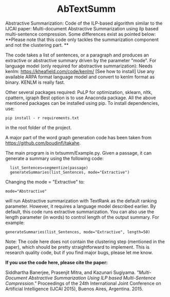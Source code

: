 <h1 align=center>AbTextSumm</h1>
Abstractive Summarization: Code of the ILP-based algorithm similar to the IJCAI paper: Multi-document Abstractive Summarization using ilp based multi-sentence compression. Some differences exist as pointed below:
**Please note that this code only tackles the summarization component and not the clustering part. **

The code takes a list of sentences, or a paragraph and produces an extractive or abstractive summary driven by the parameter "mode".
For language model (only required for abstractive summarization):
Needs kenlm: https://kheafield.com/code/kenlm/ [See how to install]
Use any available ARPA format language model and convert to kenlm format as binary. KENLM is really fast. 

Other several packages required: PuLP for optimization, sklearn, nltk, cpattern, igraph
Best option is to use Anaconda package. All the above mentioned packages can be installed using pip.
To install dependencies, use:
```
pip install - r requirements.txt
```
in the root folder of the project. 

A major part of the word graph generation code has been taken from https://github.com/boudinfl/takahe.

The main program is in txtsumm/Example.py.
Given a passage, it can generate a summary using the following code:
```
  list_Sentences=segmentize(passage)
  generateSummaries(list_Sentences, mode="Extractive")
```
Changing the mode = "Extractive" to:
```
mode="Abstractive"
```
will run Abstractive summarization with TextRank as the default ranking parameter. However, it requires a language model described earlier. By default, this code runs extractive summarization. You can also use the length parameter (in words) to control length of the output summary. For example:

```
generateSummaries(list_Sentences, mode="Extractive", length=50)
```

Note: The code here does not contain the clustering step (mentioned in the paper), which should be pretty straightforward to implement. 
This is research quality code, but if you find major bugs, please let me know.

**If you use the code here, please cite the paper:**

Siddhartha Banerjee, Prasenjit Mitra, and Kazunari Sugiyama. _"Multi-Document Abstractive Summarization Using ILP based Multi-Sentence Compression."_ Proceedings of the 24th International Joint Conference on Artificial Intelligence (IJCAI 2015), Buenos Aires, Argentina. 2015.
